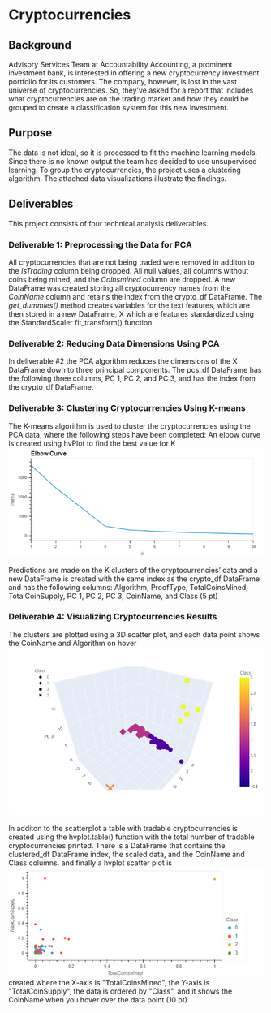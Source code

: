 # Cryptocurrencies

## Background
Advisory Services Team at Accountability Accounting, a prominent investment bank, is interested in offering a new cryptocurrency investment portfolio for its customers. The company, however, is lost in the vast universe of cryptocurrencies. So, they’ve asked for a  report that includes what cryptocurrencies are on the trading market and how they could be grouped to create a classification system for this new investment.
## Purpose
The data is not ideal, so it is processed to fit the machine learning models. Since there is no known output the team has decided to use unsupervised learning. To group the cryptocurrencies, the project uses a clustering algorithm. The attached data visualizations illustrate the findings.

## Deliverables
This project consists of four technical analysis deliverables. 

### Deliverable 1: Preprocessing the Data for PCA

All cryptocurrencies that are not being traded were removed in additon to the *IsTrading* column being dropped. All null values, all columns without coins being mined, and the *Coinsmined* column are dropped. A new DataFrame was created storing all cryptocurrency names from the *CoinName* column and retains the index from the crypto_df DataFrame. The *get_dummies()* method creates variables for the text features, which are then stored in a new DataFrame, X which are features standardized using the StandardScaler fit_transform() function.

### Deliverable 2: Reducing Data Dimensions Using PCA
In deliverable #2 the PCA algorithm reduces the dimensions of the X DataFrame down to three principal components. The pcs_df DataFrame  has the following three columns, PC 1, PC 2, and PC 3, and has the index from the crypto_df DataFrame.

### Deliverable 3: Clustering Cryptocurrencies Using K-means
The K-means algorithm is used to cluster the cryptocurrencies using the PCA data, where the following steps have been completed:
An elbow curve is created using hvPlot to find the best value for K 
![Elbow plot](https://github.com/JBtallgrass/-Cryptocurrencies/blob/main/Images/Elbow_plot.png)

Predictions are made on the K clusters of the cryptocurrencies’ data and a new DataFrame is created with the same index as the crypto_df DataFrame and has the following columns: Algorithm, ProofType, TotalCoinsMined, TotalCoinSupply, PC 1, PC 2, PC 3, CoinName, and Class (5 pt)

### Deliverable 4: Visualizing Cryptocurrencies Results

The clusters are plotted using a 3D scatter plot, and each data point shows the CoinName and Algorithm on hover 
![3-D scatter plot](https://github.com/JBtallgrass/-Cryptocurrencies/blob/main/Images/3D_ScatterPlot.png)

In additon to the scatterplot a table with tradable cryptocurrencies is created using the hvplot.table() function with the total number of tradable cryptocurrencies  printed. There is a DataFrame that contains the clustered_df DataFrame index, the scaled data, and the CoinName and Class columns. and finally a hvplot scatter plot is
![Bokeh plot](https://github.com/JBtallgrass/-Cryptocurrencies/blob/main/Images/bokeh_plot.png)
created where the X-axis is "TotalCoinsMined", the Y-axis is "TotalCoinSupply", the data is ordered by "Class", and it shows the CoinName when you hover over the data point (10 pt)


